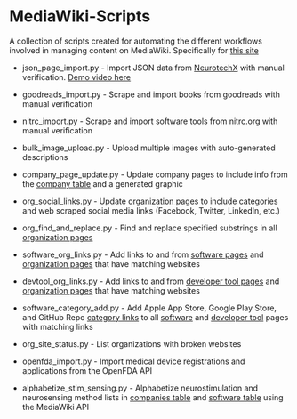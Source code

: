 # MediaWiki-Scripts
A collection of scripts created for automating the different workflows involved in managing content on MediaWiki. Specifically for [this site](https://bciwiki.org)


* json_page_import.py - Import JSON data from [NeurotechX](https://neurotechx.com/neurotech-ecosystem/) with manual verification. [Demo video here](https://drive.google.com/file/d/1he-GLCO5Wxq96iiPljpCqNO3G75q4YGm/view?usp=sharing)

* goodreads_import.py - Scrape and import books from goodreads with manual verification

* nitrc_import.py - Scrape and import software tools from nitrc.org with manual verification

* bulk_image_upload.py - Upload multiple images with auto-generated descriptions

* company_page_update.py - Update company pages to include info from the [company table](https://bciwiki.org/index.php/Category:Companies) and a generated graphic

* org_social_links.py - Update [organization pages](https://bciwiki.org/index.php/Category:Organizations) to include [categories](https://www.mediawiki.org/wiki/Help:Categories) and web scraped social media links (Facebook, Twitter, LinkedIn, etc.)

* org_find_and_replace.py - Find and replace specified substrings in all [organization pages](https://bciwiki.org/index.php/Category:Organizations)

* software_org_links.py - Add links to and from [software pages](https://bciwiki.org/index.php/Category:Software) and [organization pages](https://bciwiki.org/index.php/Category:Organizations) that have matching websites

* devtool_org_links.py - Add links to and from [developer tool pages](https://bciwiki.org/index.php/Category:Developer_Tools) and [organization pages](https://bciwiki.org/index.php/Category:Organizations) that have matching websites

* software_category_add.py - Add Apple App Store, Google Play Store, and GitHub Repo [category links](https://www.mediawiki.org/wiki/Help:Categories) to all [software](https://bciwiki.org/index.php/Category:Software) and [developer tool](https://bciwiki.org/index.php/Category:Developer_Tools) pages with matching links

* org_site_status.py - List organizations with broken websites

* openfda_import.py - Import medical device registrations and applications from the OpenFDA API

* alphabetize_stim_sensing.py - Alphabetize neurostimulation and neurosensing method lists in [companies table](https://bciwiki.org/index.php/Brain_Computer_Interface_Companies) and [software table](https://bciwiki.org/index.php/Category:Software) using the MediaWiki API
